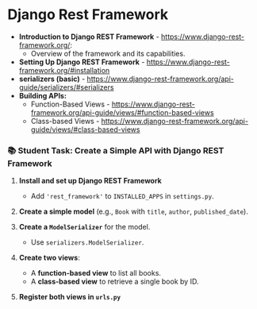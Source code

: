 # Django Rest Framework

- **Introduction to Django REST Framework** - https://www.django-rest-framework.org/:
  - Overview of the framework and its capabilities.
- **Setting Up Django REST Framework** - https://www.django-rest-framework.org/#installation
- **serializers (basic)** - https://www.django-rest-framework.org/api-guide/serializers/#serializers
- **Building APIs:**
  - Function-Based Views - https://www.django-rest-framework.org/api-guide/views/#function-based-views
  - Class-based Views - https://www.django-rest-framework.org/api-guide/views/#class-based-views

### 📚 **Student Task: Create a Simple API with Django REST Framework**

1. **Install and set up Django REST Framework**  
   - Add `'rest_framework'` to `INSTALLED_APPS` in `settings.py`.

2. **Create a simple model** (e.g., `Book` with `title`, `author`, `published_date`).

3. **Create a `ModelSerializer`** for the model.  
   - Use `serializers.ModelSerializer`.

4. **Create two views**:
   - A **function-based view** to list all books.
   - A **class-based view** to retrieve a single book by ID.

5. **Register both views in `urls.py`**
